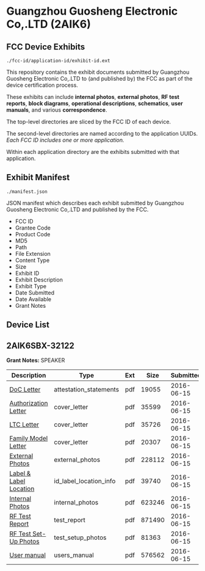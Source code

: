 # Guangzhou Guosheng Electronic Co,.LTD (2AIK6)
## FCC Device Exhibits

```
./fcc-id/application-id/exhibit-id.ext
```

This repository contains the exhibit documents submitted by Guangzhou Guosheng Electronic Co,.LTD to (and published by) the FCC as part of the device certification process.

These exhibits can include **internal photos**, **external photos**, **RF test reports**, **block diagrams**, **operational descriptions**, **schematics**, **user manuals**, and various **correspondence**.

The top-level directories are sliced by the FCC ID of each device.

The second-level directories are named according to the application UUIDs. *Each FCC ID includes one or more application.*

Within each application directory are the exhibits submitted with that application. 

## Exhibit Manifest

```
./manifest.json
```

JSON manifest which describes each exhibit submitted by Guangzhou Guosheng Electronic Co,.LTD and published by the FCC.

- FCC ID
- Grantee Code
- Product Code
- MD5
- Path
- File Extension
- Content Type
- Size
- Exhibit ID
- Exhibit Description
- Exhibit Type
- Date Submitted
- Date Available
- Grant Notes

## Device List
## 2AIK6SBX-32122
**Grant Notes:** SPEAKER

| Description | Type | Ext | Size | Submitted | Available |
| ----------- | ---- | --- | ---- | --------- | --------- |
| [DoC Letter](2AIK6SBX-32122/6bdc44357fddb4a586e07f230086b669/3028294.pdf) | attestation_statements | pdf | 19055 | 2016-06-15 | 2016-06-15 |
| [Authorization Letter](2AIK6SBX-32122/6bdc44357fddb4a586e07f230086b669/3028296.pdf) | cover_letter | pdf | 35599 | 2016-06-15 | 2016-06-15 |
| [LTC Letter](2AIK6SBX-32122/6bdc44357fddb4a586e07f230086b669/3028297.pdf) | cover_letter | pdf | 35726 | 2016-06-15 | 2016-06-15 |
| [Family Model Letter](2AIK6SBX-32122/6bdc44357fddb4a586e07f230086b669/3028298.pdf) | cover_letter | pdf | 20307 | 2016-06-15 | 2016-06-15 |
| [External Photos](2AIK6SBX-32122/6bdc44357fddb4a586e07f230086b669/3028299.pdf) | external_photos | pdf | 228112 | 2016-06-15 | 2016-06-15 |
| [Label & Label Location](2AIK6SBX-32122/6bdc44357fddb4a586e07f230086b669/3028300.pdf) | id_label_location_info | pdf | 39740 | 2016-06-15 | 2016-06-15 |
| [Internal Photos](2AIK6SBX-32122/6bdc44357fddb4a586e07f230086b669/3028301.pdf) | internal_photos | pdf | 623246 | 2016-06-15 | 2016-06-15 |
| [RF Test Report](2AIK6SBX-32122/6bdc44357fddb4a586e07f230086b669/3028304.pdf) | test_report | pdf | 871490 | 2016-06-15 | 2016-06-15 |
| [RF Test Set-Up Photos](2AIK6SBX-32122/6bdc44357fddb4a586e07f230086b669/3028305.pdf) | test_setup_photos | pdf | 81363 | 2016-06-15 | 2016-06-15 |
| [User manual](2AIK6SBX-32122/6bdc44357fddb4a586e07f230086b669/3028306.pdf) | users_manual | pdf | 576562 | 2016-06-15 | 2016-06-15 |
